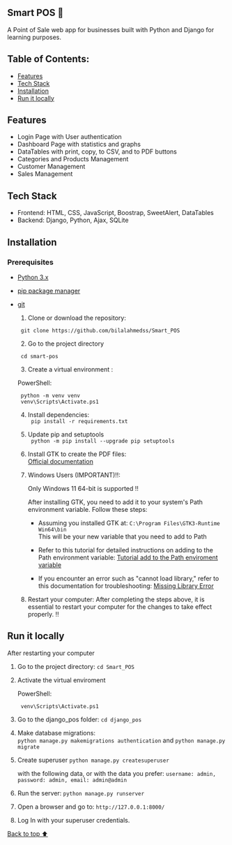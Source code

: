 ## Smart POS 💸

A Point of Sale web app for businesses built with Python and Django for learning purposes.


## Table of Contents:
- [Features](#features)
- [Tech Stack](#tech-stack)
- [Installation](#installation)
- [Run it locally](#run-it-locally)

## Features
- Login Page with User authentication
- Dashboard Page with statistics and graphs
- DataTables with print, copy, to CSV, and to PDF buttons
- Categories and Products Management
- Customer Management
- Sales Management


## Tech Stack

- Frontend: HTML, CSS, JavaScript, Boostrap, SweetAlert, DataTables
- Backend: Django, Python, Ajax, SQLite 

## Installation

### Prerequisites
- [Python 3.x](https://www.python.org/downloads/)
- [pip package manager](https://pip.pypa.io/en/stable/installation/)
- [git](https://git-scm.com/downloads)
  
    
  1. Clone or download the repository:

  ` git clone https://github.com/bilalahmedss/Smart_POS`

  2. Go to the project directory

  ` cd smart-pos`

  3. Create a virtual environment :

  PowerShell:
  ```
   python -m venv venv
   venv\Scripts\Activate.ps1
  ```

  4. Install dependencies:  
  ` pip install -r requirements.txt`
  
  5.  Update pip and setuptools  
  ` python -m pip install --upgrade pip setuptools`  
  
  6. Install GTK to create the PDF files:  
   [Official documentation](https://doc.courtbouillon.org/weasyprint/stable/first_steps.html#installation)
  
  7. Windows Users (IMPORTANT)‼:

     Only Windows 11 64-bit is supported ‼

     After installing GTK, you need to add it to your system's Path environment variable. Follow these steps:

      - Assuming you installed GTK at:
        `C:\Program Files\GTK3-Runtime Win64\bin`  
        This will be your new variable that you need to add to Path
        
      - Refer to this tutorial for detailed instructions on adding to the Path environment variable:
        [Tutorial add to the Path enviroment variable](https://helpdeskgeek.com/windows-10/add-windows-path-environment-variable/)  
    
      - If you encounter an error such as "cannot load library," refer to this documentation for troubleshooting:
        [Missing Library Error](https://doc.courtbouillon.org/weasyprint/stable/first_steps.html#missing-library)  
  
  9. Restart your computer: After completing the steps above, it is essential to restart your computer for the changes to take effect properly. ‼
  
## Run it locally
After restarting your computer

1. Go to the project directory: `cd Smart_POS`

2. Activate the virtual enviroment

    PowerShell:
    ```
     venv\Scripts\Activate.ps1
    ```
3. Go to the django_pos folder: `cd django_pos`

4. Make database migrations:  
  `python manage.py makemigrations authentication` and 
  `python manage.py migrate`

5. Create superuser `python manage.py createsuperuser` 
  
   with the following data, or with the data you prefer:
   `username: admin,
    password: admin,
    email: admin@admin`

7. Run the server: `python manage.py runserver`

8. Open a browser and go to: `http://127.0.0.1:8000/`

9. Log In with your superuser credentials.
    
[Back to top ⬆️](#smart-pos-)
